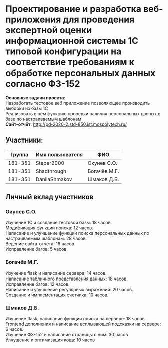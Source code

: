 # Проектирование и разработка веб-приложения для проведения экспертной оценки информационной системы 1С типовой конфигурации на соответствие требованиям к обработке персональных данных согласно ФЗ-152
<b>Основные задачи проекта</b>: <br>
Hазработать тестовое веб приложение позволяющее производить выборки из базы 1С <br>
Реализовать в нём функцию проверки наличия персональных данных в базе по настраиваемым шаблонам <br>
<b>Сайт-отчёт</b>: http://pd-2020-2.std-850.ist.mospolytech.ru/

## Участники:

  | Группа  | Имя пользователя | ФИО              |
  |---------|------------------|------------------|
  | 181-351 | Steper2000       | Окунев С.О.      |
  | 181-351 | Shadthrough      | Богачёв М.Г.     |
  | 181-351 | DanilaShmakov    | Шмаков Д.Б.      |

## Личный вклад участников
### Окунев С.О.
Изучение 1С и создание тестовой базы: 18 часов. <br>
Модификация функции поиска: 12 часов. <br>
Написание и улучшение функции поиска персональных данных по настраиваемым шаблонам: 28 часов. <br>
Ведение сайта-отчёта: 16 часов.<br>
Исправление багов: 5 часов. <br>
### Богачёв М.Г.
Изучение flask и написание сервера: 14 часов. <br>
Написание табличного представления данных: 18 часов. <br>
Исправление багов: 12 часов. <br>
Написание и улучшение регулярных выражений: 20 часов. <br>
Создание и имплементация счетчика: 10 часов. <br>
### Шмаков Д.Б.
Изучение flask, написание функции поиска на сервере: 18 часов. <br>
Frontend дополнения и написание всплывающей подсказки на сервере: 6 часов. <br>
Изучение ФЗ-152 и написание страницы с ним: 30 часов <br>
Улчушение и оптимизация кода: 10 часов <br>


